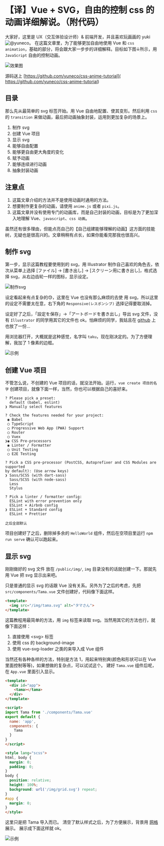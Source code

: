# 【译】Vue + SVG，自由的控制 css 的动画详细解说。（附代码）

大家好，这里是 UX（交互体验设计师）& 前端开发，并且喜欢玩画画的 yuki![@yuneco][1]。 在这篇文章里，为了能够更加自由地使用 Vue 和 `css animation`，基础的部分，将会跟大家一步步的详细解释。目标如下图↓所示，用 `JavaScript` 自由的控制动画。

![效果图][2]

源码送上 [https://github.com/yuneco/css-anime-tutorial]( https://github.com/yuneco/css-anime-tutorial)

## 目录
那么先从最简单的 svg 标签开始。用 Vue 自由地配置、使其变形。然后利用 `css` 的 `transition` 来做动画，最后把动画抽象封装，运用到更加复杂的场景上。

  1. 制作 svg
  2. 创建 Vue 项目
  3. 显示 svg
  4. 能够自由配置
  5. 能够更自由更大角度的变化
  6. 赋予动画
  7. 能够连续进行动画
  8. 抽象封装动画

## 注意点
  1. 这篇文章介绍的方法并不是使用动画时通用的方法。
  2. 想要制作更复杂的动画，请使用 `anime.js` 或者 `pixi.js`。
  3. 这篇文章并没有使用专门的动画库，而是自己封装的动画，目标是为了更加深入地理解 Vue、`javascript`、`css 动画`。

虽然还有很多理由，但能点亮自己的【自己组建能够理解的动画】这方面的技能树，无疑也是很高兴的。文章稍稍有点长，如果你能看完那我也很高兴。

## 制作 svg
第一步，显示这篇教程要使用到的 svg，用 Illustrator 制作自己喜欢的角色去，依次从菜单上选择 [ファイル] -> [書き出し] -> [スクリーン用に書き出し]，格式选择 svg，从右边齿轮一样的图标，显示设定。

![制作svg][3]

设定看起来有点复杂的😓，这里在 Vue 也没有那么麻烦的去使
用 svg，所以这里的设定不需要太在意，右下角的 `Responsive(レスポンシブ)` 选择记得要取消掉。

设定好了之后，「設定を保存」->「アートボードを書き出し」导出 svg 文件，没有 `Illustrator` 的同学用其它的文件也 ok。怕麻烦的同学，我姑且在 [github][4] 上也放了一份...

用浏览器打开，大概就是这种感觉，名字叫 `taku`，现在刚决定的。为了方便理解，我加了 1 像素的边框。

![示例][5]

## 创建 Vue 项目
不管怎么说，不创建的 Vue 项目的话，就没法开始。运行，`vue create 项目的名字` 创建项目，就像下面一样，当然，你也可以根据自己的喜好来。
```
? Please pick a preset: 
  default (babel, eslint) 
❯ Manually select features 

? Check the features needed for your project: 
 ◉ Babel
 ◯ TypeScript
 ◯ Progressive Web App (PWA) Support
 ◯ Router
 ◯ Vuex
❯◉ CSS Pre-processors
 ◉ Linter / Formatter
 ◯ Unit Testing
 ◯ E2E Testing

? Pick a CSS pre-processor (PostCSS, Autoprefixer and CSS Modules are supported 
by default): (Use arrow keys)
❯ Sass/SCSS (with dart-sass) 
  Sass/SCSS (with node-sass) 
  Less 
  Stylus 

? Pick a linter / formatter config: 
  ESLint with error prevention only 
  ESLint + Airbnb config 
❯ ESLint + Standard config 
  ESLint + Prettier 

之后全部默认
```

项目创建好了之后，删除掉多余的 `HelloWorld` 组件，然后在空项目里运行 `npm run serve` 确认可以跑起来。

## 显示 svg
刚刚做好的 svg 文件 放在 `/public/img/`, `img` 目录没有的话就创建一下。那就先用 Vue 把 svg 显示出来吧。

只是普通的显示 svg 的话跟 Vue 没有关系。另外为了之后的考虑，先把 `src/components/Tama.vue` 文件创建好，代码像下面这样。

``` html
<template>
  <img src="/img/tama.svg" alt="タマさん">
</template>
```

这篇教程用最简单的方法，用 `img` 标签来读取 svg。当然用其它的方法也行，就像下面这样：

  1. 直接使用 \<svg\> 标签
  2. 使用 css 的 background-image
  3. 使用 vue-svg-loader 之类的来导入成 Vue 组件

当然还有各种各样的方法，特别是方法 1，用起来特别爽(颜色和形状可以在 Vue 里面控制等等)，如果想做的复杂点，可以试试这个。
建好 `Tama.vue` 组件后呢，在 `App.vue` 里面引入显示。


``` html
<template>
  <div id="app">
    <tama></tama>
  </div>
</template>

<script>
import Tama from './components/Tama.vue'
export default {
  name: 'app',
  components: {
    Tama
  }
}
</script>

<style lang="scss">
html, body {
  margin: 0;
  padding: 0;
}
body {
  position: relative;
  height: 100%;
  background: url('/img/grid.svg') repeat;
}
#app {
  margin: 0;
}
</style>
```

这里只是把 Tama 导入而已。
清空了默认样式之后，为了方便展示，背景用 [网格][6] 展示。
展示成下面这样就 ok。

![示例][7]



[1]:https://twitter.com/yuneco
[2]:https://camo.qiitausercontent.com/267ab93e4087a9b5325f7601ff12fbbc87b10bd3/68747470733a2f2f71696974612d696d6167652d73746f72652e73332e61702d6e6f727468656173742d312e616d617a6f6e6177732e636f6d2f302f3234353734302f62323061313936652d666433392d666564332d623464632d6336363330616330663735342e676966
[3]:https://camo.qiitausercontent.com/f6e1e5e7b022f32d7ae2e0f24d08f4c1276a65b6/68747470733a2f2f71696974612d696d6167652d73746f72652e73332e61702d6e6f727468656173742d312e616d617a6f6e6177732e636f6d2f302f3234353734302f38626630316230392d366237342d393133312d613538632d3233353662653734613064352e706e67
[4]:https://github.com/yuneco/css-anime-tutorial/blob/master/public/img/tama.svg
[5]:https://camo.qiitausercontent.com/4c768a02fa1159b6aef70ef169bf3eec13020671/68747470733a2f2f71696974612d696d6167652d73746f72652e73332e61702d6e6f727468656173742d312e616d617a6f6e6177732e636f6d2f302f3234353734302f38343334323864392d313630652d386536372d383334312d3864663764386430346133372e706e67
[6]:https://github.com/yuneco/css-anime-tutorial/blob/master/public/img/grid.svg
[7]:https://camo.qiitausercontent.com/3a81f224dde487aca31e3e69b3984ad216a1a19d/68747470733a2f2f71696974612d696d6167652d73746f72652e73332e61702d6e6f727468656173742d312e616d617a6f6e6177732e636f6d2f302f3234353734302f32333835626165662d336630662d303763622d646665342d3465653163323362346636642e706e67